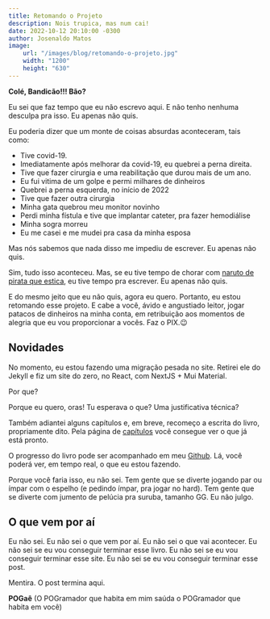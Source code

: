 ```yaml
---
title: Retomando o Projeto
description: Nois trupica, mas num cai!
date: 2022-10-12 20:10:00 -0300
author: Josenaldo Matos
image:
    url: "/images/blog/retomando-o-projeto.jpg"
    width: "1200"
    height: "630"
---
```

**Colé, Bandicão!!! Bão?**

Eu sei que faz tempo que eu não escrevo aqui. E não tenho nenhuma desculpa pra isso. Eu apenas não quis.

Eu poderia dizer que um monte de coisas absurdas aconteceram, tais como:

- Tive covid-19.
- Imediatamente após melhorar da covid-19, eu quebrei a perna direita.
- Tive que fazer cirurgia e uma reabilitação que durou mais de um ano.
- Eu fui vitima de um golpe e permi milhares de dinheiros
- Quebrei a perna esquerda, no início de 2022
- Tive que fazer outra cirurgia
- Minha gata quebrou meu monitor novinho
- Perdi minha fístula e tive que implantar cateter, pra fazer hemodiálise
- Minha sogra morreu
- Eu me casei e me mudei pra casa da minha esposa

Mas nós sabemos que nada disso me impediu de escrever. Eu apenas não quis.

Sim, tudo isso aconteceu. Mas, se eu tive tempo de chorar com [naruto de pirata que estica](https://beta.crunchyroll.com/pt-br/series/GRMG8ZQZR/one-piece), eu tive tempo pra escrever. Eu apenas não quis.

E do mesmo jeito que eu não quis, agora eu quero. Portanto, eu estou retomando esse projeto. E cabe a você, ávido e angustiado leitor, jogar patacos de dinheiros na minha conta, em retribuição aos momentos de alegria que eu vou proporcionar a vocês. Faz o PIX.😉

## Novidades

No momento, eu estou fazendo uma migração pesada no site. Retirei ele do Jekyll e fiz um site do zero, no React, com NextJS + Mui Material.

Por que?

Porque eu quero, oras! Tu esperava o que? Uma justificativa técnica?

Também adiantei alguns capítulos e, em breve, recomeço a escrita do livro, propriamente dito. Pela página de [capítulos](/capitulos) você consegue ver o que já está pronto.

O progresso do livro pode ser acompanhado em meu [Github](https://github.com/users/josenaldo/projects/4). Lá, você poderá ver, em tempo real, o que eu estou fazendo.

Porque você faria isso, eu não sei. Tem gente que se diverte jogando par ou ímpar com o espelho (e pedindo ímpar, pra jogar no hard). Tem gente que se diverte com jumento de pelúcia pra suruba, tamanho GG. Eu não julgo.

## O que vem por aí

Eu não sei. Eu não sei o que vem por aí. Eu não sei o que vai acontecer. Eu não sei se eu vou conseguir terminar esse livro. Eu não sei se eu vou conseguir terminar esse site. Eu não sei se eu vou conseguir terminar esse post.

Mentira. O post termina aqui.

**POGaê**
(O POGramador que habita em mim saúda o POGramador que habita em você)

